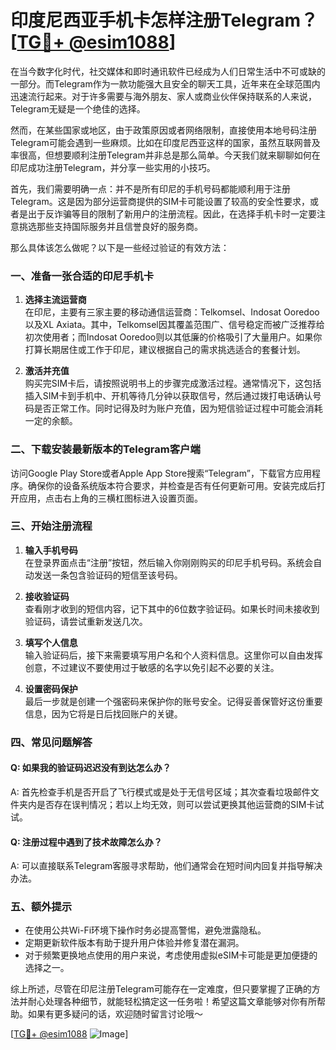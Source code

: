 # 印度尼西亚手机卡怎样注册Telegram？[[TG💪+ @esim1088](https://t.me/s/esim1088)]

在当今数字化时代，社交媒体和即时通讯软件已经成为人们日常生活中不可或缺的一部分。而Telegram作为一款功能强大且安全的聊天工具，近年来在全球范围内迅速流行起来。对于许多需要与海外朋友、家人或商业伙伴保持联系的人来说，Telegram无疑是一个绝佳的选择。

然而，在某些国家或地区，由于政策原因或者网络限制，直接使用本地号码注册Telegram可能会遇到一些麻烦。比如在印度尼西亚这样的国家，虽然互联网普及率很高，但想要顺利注册Telegram并非总是那么简单。今天我们就来聊聊如何在印尼成功注册Telegram，并分享一些实用的小技巧。

首先，我们需要明确一点：并不是所有印尼的手机号码都能顺利用于注册Telegram。这是因为部分运营商提供的SIM卡可能设置了较高的安全性要求，或者是出于反诈骗等目的限制了新用户的注册流程。因此，在选择手机卡时一定要注意挑选那些支持国际服务并且信誉良好的服务商。

那么具体该怎么做呢？以下是一些经过验证的有效方法：

### 一、准备一张合适的印尼手机卡

1. **选择主流运营商**  
   在印尼，主要有三家主要的移动通信运营商：Telkomsel、Indosat Ooredoo以及XL Axiata。其中，Telkomsel因其覆盖范围广、信号稳定而被广泛推荐给初次使用者；而Indosat Ooredoo则以其低廉的价格吸引了大量用户。如果你打算长期居住或工作于印尼，建议根据自己的需求挑选适合的套餐计划。

2. **激活并充值**  
   购买完SIM卡后，请按照说明书上的步骤完成激活过程。通常情况下，这包括插入SIM卡到手机中、开机等待几分钟以获取信号，然后通过拨打电话确认号码是否正常工作。同时记得及时为账户充值，因为短信验证过程中可能会消耗一定的余额。

### 二、下载安装最新版本的Telegram客户端

访问Google Play Store或者Apple App Store搜索“Telegram”，下载官方应用程序。确保你的设备系统版本符合要求，并检查是否有任何更新可用。安装完成后打开应用，点击右上角的三横杠图标进入设置页面。

### 三、开始注册流程

1. **输入手机号码**  
   在登录界面点击“注册”按钮，然后输入你刚刚购买的印尼手机号码。系统会自动发送一条包含验证码的短信至该号码。

2. **接收验证码**  
   查看刚才收到的短信内容，记下其中的6位数字验证码。如果长时间未接收到验证码，请尝试重新发送几次。

3. **填写个人信息**  
   输入验证码后，接下来需要填写用户名和个人资料信息。这里你可以自由发挥创意，不过建议不要使用过于敏感的名字以免引起不必要的关注。

4. **设置密码保护**  
   最后一步就是创建一个强密码来保护你的账号安全。记得妥善保管好这份重要信息，因为它将是日后找回账户的关键。

### 四、常见问题解答

#### Q: 如果我的验证码迟迟没有到达怎么办？
A: 首先检查手机是否开启了飞行模式或是处于无信号区域；其次查看垃圾邮件文件夹内是否存在误判情况；若以上均无效，则可以尝试更换其他运营商的SIM卡试试。

#### Q: 注册过程中遇到了技术故障怎么办？
A: 可以直接联系Telegram客服寻求帮助，他们通常会在短时间内回复并指导解决办法。

### 五、额外提示

- 在使用公共Wi-Fi环境下操作时务必提高警惕，避免泄露隐私。
- 定期更新软件版本有助于提升用户体验并修复潜在漏洞。
- 对于频繁更换地点使用的用户来说，考虑使用虚拟eSIM卡可能是更加便捷的选择之一。

综上所述，尽管在印尼注册Telegram可能存在一定难度，但只要掌握了正确的方法并耐心处理各种细节，就能轻松搞定这一任务啦！希望这篇文章能够对你有所帮助。如果有更多疑问的话，欢迎随时留言讨论哦～

[[TG💪+ @esim1088](https://t.me/s/esim1088) ![Image](https://i.postimg.cc/4NQfJmqS/Snipaste-2025-05-13-00-14-12.png)]